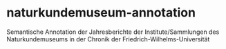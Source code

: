 # naturkundemuseum-annotation
Semantische Annotation der Jahresberichte der Institute/Sammlungen des Naturkundemuseums in der Chronik der Friedrich-Wilhelms-Universität
